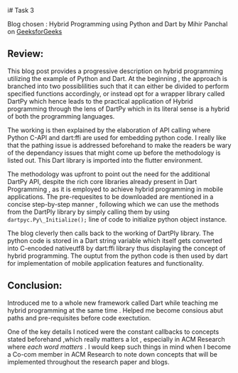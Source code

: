 i# Task 3

Blog chosen : Hybrid Programming using Python and Dart by Mihir Panchal on [GeeksforGeeks](https://www.geeksforgeeks.org/python/hybrid-programming-using-python-and-dart/)

## Review:

This blog post provides a progressive description on hybrid programming utilizing the example of Python and Dart. At the beginning , the approach is branched into two possiblilities such that it can either be divided to perform specified functions accordingly, or instead opt for a wrapper library called DartPy which hence leads to the practical application of Hybrid programming through the lens of DartPy which in its literal sense is a hybrid of both the programming languages.

The working is then explained by the elaboration of API calling where Python C-API and dart:ffi are used for embedding python code. I really like that the pathing issue is addressed beforehand to make the readers be wary of the dependancy issues that might come up before the methodology is listed out. This Dart library is imported into the flutter environment.

The methodology was upfront to point out the need for the additional DartPy API, despite the rich core libraries already present in Dart Programming , as it is employed
to achieve hybrid programming in mobile applications. The pre-requesites to be downloaded are mentioned in a concise step-by-step manner , following which we can use
the methods from the DartPly library by simply calling them by using `dartpyc.Py\_Initialize();` line of code to initialize python object instance.

The blog cleverly then calls back to the working of DartPly library. The python code is stored in a Dart  string variable which itself gets converted 
into C-encoded nativeutf8 by dart:ffi library thus displaying the concept of hybrid programming. The ouptut from the python code is then used by dart for 
implementation of mobile application features and functionality.

## Conclusion: 

Introduced me to a whole new framework called Dart while teaching me hybrid programming at the same time . Helped me become consious abut paths and pre-requisites before
code exectution.

One of the key details I noticed were the constant callbacks to concepts stated beforehand ,which really matters a lot , especially in ACM Research where *each word matters* . 
I would keep such things in mind when I become a Co-com member in ACM Research to note down concepts that will be implemented throughout the research paper and blogs.
